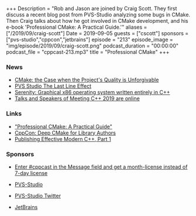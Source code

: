 +++
Description = "Rob and Jason are joined by Craig Scott. They first discuss a recent blog post from PVS-Studio analyzing some bugs in CMake. Then Craig talks about how he got involved in CMake development, and his e-book 'Professional CMake: A Practical Guide.'"
aliases = ["/2019/09/craig-scott"]
Date = 2019-09-05
guests = ["cscott"]
sponsors = ["pvs-studio","cppcon","jetbrains"]
episode = "213"
episode_image = "img/episode/2019/09/craig-scott.png"
podcast_duration = "00:00:00"
podcast_file = "cppcast-213.mp3"
title = "Professional CMake"
+++

### News ###

 - [CMake: the Case when the Project's Quality is Unforgivable](https://www.viva64.com/en/b/0658/)
 - [PVS Studio The Last Line Effect](https://www.viva64.com/en/b/0260/)
 - [Serenity: Graphical x86 operating system written entirely in C++](https://github.com/SerenityOS/serenity)
 - [Talks and Speakers of Meeting C++ 2019 are online](https://meetingcpp.com/meetingcpp/news/items/Talks-and-Speakers-of-Meeting-Cpp-2019-are-online-.html)
 
### Links ###

 - ["Professional CMake: A Practical Guide"](https://crascit.com/professional-cmake/)
 - [CppCon: Deep CMake for Library Authors](https://cppcon2019.sched.com/event/SfnH/deep-cmake-for-library-authors?iframe=no)
 - [Publishing Effective Modern C++, Part 1](http://scottmeyers.blogspot.com/2015/05/publishing-effective-modern-c-part-1.html)
 
### Sponsors ###

- [Enter #cppcast in the Message field and get a month-license instead of 7-day license](http://bit.ly/2YOH7re)
- [PVS-Studio](https://www.viva64.com/en/pvs-studio/?utm_source=podcast&utm_medium=banner&utm_campaign=cppcast)
- [PVS-Studio Twitter](https://twitter.com/Code_Analysis)

- [JetBrains](https://www.jetbrains.com/cpp/?utm_source=cppcast&utm_medium=podcast&utm_content=cppcast-podcast&utm_campaign=cpp)